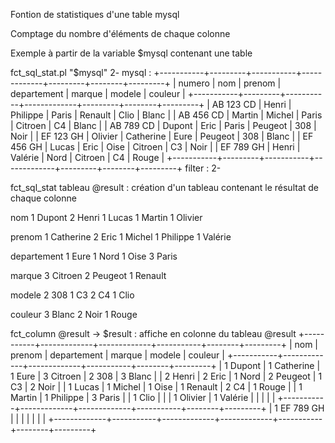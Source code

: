 Fontion de statistiques d'une table mysql

Comptage du nombre d'éléments de chaque colonne

Exemple à partir de la variable $mysql contenant une table 
 
fct_sql_stat.pl "$mysql" 2-
mysql :
 +-----------+---------+-----------+-------------+---------+--------+---------+
 | numero    | nom     | prenom    | departement | marque  | modele | couleur |
 +-----------+---------+-----------+-------------+---------+--------+---------+
 | AB 123 CD | Henri   | Philippe  | Paris       | Renault | Clio   | Blanc   |
 | AB 456 CD | Martin  | Michel    | Paris       | Citroen | C4     | Blanc   |
 | AB 789 CD | Dupont  | Eric      | Paris       | Peugeot | 308    | Noir    |
 | EF 123 GH | Olivier | Catherine | Eure        | Peugeot | 308    | Blanc   |
 | EF 456 GH | Lucas   | Eric      | Oise        | Citroen | C3     | Noir    |
 | EF 789 GH | Henri   | Valérie   | Nord        | Citroen | C4     | Rouge   |
 +-----------+---------+-----------+-------------+---------+--------+---------+
filter : 2-

fct_sql_stat tableau @result : création d'un tableau contenant le résultat de chaque colonne

nom
     1 Dupont
     2 Henri
     1 Lucas
     1 Martin
     1 Olivier

prenom
     1 Catherine
     2 Eric
     1 Michel
     1 Philippe
     1 Valérie

departement
     1 Eure
     1 Nord
     1 Oise
     3 Paris

marque
     3 Citroen
     2 Peugeot
     1 Renault

modele
     2 308
     1 C3
     2 C4
     1 Clio

couleur
     3 Blanc
     2 Noir
     1 Rouge

fct_column @result -> $result : affiche en colonne du tableau @result 
+-----------+-------------+-------------+-----------+--------+---------+
| nom       | prenom      | departement | marque    | modele | couleur |
+-----------+-------------+-------------+-----------+--------+---------+
| 1 Dupont  | 1 Catherine | 1 Eure      | 3 Citroen | 2 308  | 3 Blanc |
| 2 Henri   | 2 Eric      | 1 Nord      | 2 Peugeot | 1 C3   | 2 Noir  |
| 1 Lucas   | 1 Michel    | 1 Oise      | 1 Renault | 2 C4   | 1 Rouge |
| 1 Martin  | 1 Philippe  | 3 Paris     |           | 1 Clio |         |
| 1 Olivier | 1 Valérie   |             |           |        |         |
+-----------+-------------+-------------+-----------+--------+---------+
| 1 EF 789 GH |           |             |             |           |        |         |
+-------------+-----------+-------------+-------------+-----------+--------+---------+
